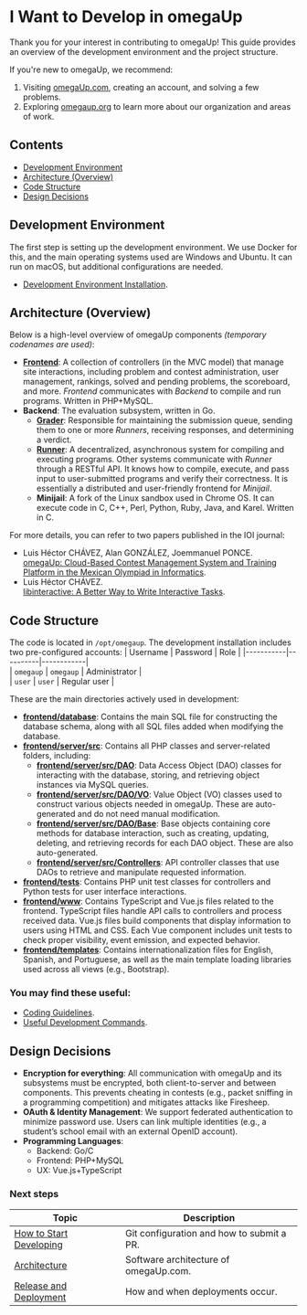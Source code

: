 # I Want to Develop in omegaUp  

Thank you for your interest in contributing to omegaUp! This guide provides an overview of the development environment and the project structure. 

If you're new to omegaUp, we recommend:  
  1. Visiting [omegaUp.com](https://omegaup.com/), creating an account, and solving a few problems.  
  2. Exploring [omegaup.org](https://omegaup.org/) to learn more about our organization and areas of work.

## Contents  

- [Development Environment](#development-environment)  
- [Architecture (Overview)](#architecture-overview)  
- [Code Structure](#code-structure)  
- [Design Decisions](#design-decisions)  

## Development Environment  

The first step is setting up the development environment. We use Docker for this, and the main operating systems used are Windows and Ubuntu. It can run on macOS, but additional configurations are needed.  

- [Development Environment Installation](https://github.com/omegaup/omegaup/blob/main/frontend/www/docs/How-to-Set-Up-Your-Development-Environment-(English).md).  

## Architecture (Overview)  

Below is a high-level overview of omegaUp components _(temporary codenames are used)_:  

 
- **[Frontend](https://github.com/omegaup/omegaup/blob/main/frontend/www/docs/Frontend.md)**: A collection of controllers (in the MVC model) that manage site interactions, including problem and contest administration, user management, rankings, solved and pending problems, the scoreboard, and more. _Frontend_ communicates with _Backend_ to compile and run programs. Written in PHP+MySQL.  
- **Backend**: The evaluation subsystem, written in Go.  
  - **[Grader](https://github.com/omegaup/omegaup/blob/main/frontend/www/docs/Grader.md)**: Responsible for maintaining the submission queue, sending them to one or more _Runners_, receiving responses, and determining a verdict.  
  - **[Runner](https://github.com/omegaup/omegaup/blob/main/frontend/www/docs/Runner.md)**: A decentralized, asynchronous system for compiling and executing programs. Other systems communicate with _Runner_ through a RESTful API. It knows how to compile, execute, and pass input to user-submitted programs and verify their correctness. It is essentially a distributed and user-friendly frontend for _Minijail_.  
  - **Minijail**: A fork of the Linux sandbox used in Chrome OS. It can execute code in C, C++, Perl, Python, Ruby, Java, and Karel. Written in C.  

For more details, you can refer to two papers published in the IOI journal:  

- Luis Héctor CHÁVEZ, Alan GONZÁLEZ, Joemmanuel PONCE.  
  [omegaUp: Cloud-Based Contest Management System and Training Platform in the Mexican Olympiad in Informatics](http://ioinformatics.org/oi/pdf/v8_2014_169_178.pdf).  
- Luis Héctor CHÁVEZ.  
  [libinteractive: A Better Way to Write Interactive Tasks](https://ioinformatics.org/journal/v9_2015_3_14.pdf).  

## Code Structure  

The code is located in `/opt/omegaup`. The development installation includes two pre-configured accounts: 
| Username  | Password  | Role        |
|-----------|----------|------------|  
| `omegaup` | `omegaup` | Administrator |  
| `user`    | `user`    | Regular user |

These are the main directories actively used in development:  

- **[frontend/database](https://github.com/omegaup/omegaup/tree/main/frontend/database)**: Contains the main SQL file for constructing the database schema, along with all SQL files added when modifying the database.  
- **[frontend/server/src](https://github.com/omegaup/omegaup/tree/main/frontend/server/src)**: Contains all PHP classes and server-related folders, including:  
  - **[frontend/server/src/DAO](https://github.com/omegaup/omegaup/tree/main/frontend/server/src/DAO)**: Data Access Object (DAO) classes for interacting with the database, storing, and retrieving object instances via MySQL queries.  
  - **[frontend/server/src/DAO/VO](https://github.com/omegaup/omegaup/tree/main/frontend/server/src/DAO/VO)**: Value Object (VO) classes used to construct various objects needed in omegaUp. These are auto-generated and do not need manual modification.  
  - **[frontend/server/src/DAO/Base](https://github.com/omegaup/omegaup/tree/main/frontend/server/src/DAO/Base)**: Base objects containing core methods for database interaction, such as creating, updating, deleting, and retrieving records for each DAO object. These are also auto-generated.  
  - **[frontend/server/src/Controllers](https://github.com/omegaup/omegaup/tree/main/frontend/server/src/Controllers)**: API controller classes that use DAOs to retrieve and manipulate requested information.  
- **[frontend/tests](https://github.com/omegaup/omegaup/tree/main/frontend/tests)**: Contains PHP unit test classes for controllers and Python tests for user interface interactions.  
- **[frontend/www](https://github.com/omegaup/omegaup/tree/main/frontend/www)**: Contains TypeScript and Vue.js files related to the frontend. TypeScript files handle API calls to controllers and process received data. Vue.js files build components that display information to users using HTML and CSS. Each Vue component includes unit tests to check proper visibility, event emission, and expected behavior.  
- **[frontend/templates](https://github.com/omegaup/omegaup/tree/main/frontend/templates)**: Contains internationalization files for English, Spanish, and Portuguese, as well as the main template loading libraries used across all views (e.g., Bootstrap).  

### You may find these useful:  

- [Coding Guidelines](https://github.com/omegaup/omegaup/blob/main/frontend/www/docs/Coding-guidelines-(English-version).md).  
- [Useful Development Commands](https://github.com/omegaup/omegaup/blob/main/frontend/www/docs/Useful-Commands-for-Development.md).  

## Design Decisions  

- **Encryption for everything**: All communication with omegaUp and its subsystems must be encrypted, both client-to-server and between components. This prevents cheating in contests (e.g., packet sniffing in a programming competition) and mitigates attacks like Firesheep.  
- **OAuth & Identity Management**: We support federated authentication to minimize password use. Users can link multiple identities (e.g., a student’s school email with an external OpenID account). 
- **Programming Languages**:  
  - Backend: Go/C  
  - Frontend: PHP+MySQL  
  - UX: Vue.js+TypeScript  

### Next steps

| Topic | Description |  
| ---------------------------- | ------------------------------------------------------------ |  
| [How to Start Developing](https://github.com/omegaup/omegaup/blob/main/frontend/www/docs/How-to-Make-a-Pull-Request-(English).md) | Git configuration and how to submit a PR. |  
| [Architecture](https://github.com/omegaup/omegaup/blob/main/frontend/www/docs/Architecture-(English).md) | Software architecture of omegaUp.com. |  
| [Release and Deployment](https://github.com/omegaup/omegaup/blob/main/frontend/www/docs/Release-&-deployment-(English).md) | How and when deployments occur. |  
